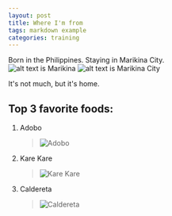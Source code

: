 ```yaml
---
layout: post
title: Where I'm from
tags: markdown example
categories: training
---
```


Born in the Philippines. Staying in Marikina City.\
![alt text is Marikina](https://upload.wikimedia.org/wikipedia/commons/thumb/a/a2/Marikina_city_center_%28Sumulong_Highway_corner_Shoe_ave.%2C_Marikina%29%282017-08-20%29.jpg/640px-Marikina_city_center_%28Sumulong_Highway_corner_Shoe_ave.%2C_Marikina%29%282017-08-20%29.jpg)
![alt text is Marikina City](https://upload.wikimedia.org/wikipedia/commons/thumb/b/b2/Marikina_city_arch.jpg/640px-Marikina_city_arch.jpg)

It's not much, but it's home.


## Top 3 favorite foods:
1. Adobo
   >![Adobo](https://upload.wikimedia.org/wikipedia/commons/thumb/3/38/Chicken_adobo.jpg/640px-Chicken_adobo.jpg)

2. Kare Kare
   >![Kare Kare](https://upload.wikimedia.org/wikipedia/commons/thumb/e/e2/Oxtail_kare-kare_1.JPG/640px-Oxtail_kare-kare_1.JPG)
   
3. Caldereta
   >![Caldereta](https://upload.wikimedia.org/wikipedia/commons/thumb/4/43/Kaldereta_2.jpg/640px-Kaldereta_2.jpg)
